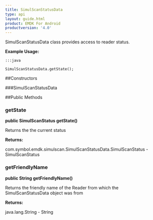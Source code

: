 ```yaml
---
title: SimulScanStatusData
type: api
layout: guide.html
product: EMDK For Android
productversion: '4.0'
---
```



SimulScanStatusData class provides access to reader status.
 
 

**Example Usage:**
	
	:::java
	
	SimulScanStatusData.getState();
	


##Constructors

###SimulScanStatusData



##Public Methods

### getState

**public SimulScanStatus getState()**

Returns the the current status

**Returns:**

com.symbol.emdk.simulscan.SimulScanStatusData.SimulScanStatus - SimulScanStatus

### getFriendlyName

**public String getFriendlyName()**

Returns the friendly name of the Reader from which the SimulScanStatusData 
 object was from

**Returns:**

java.lang.String - String









